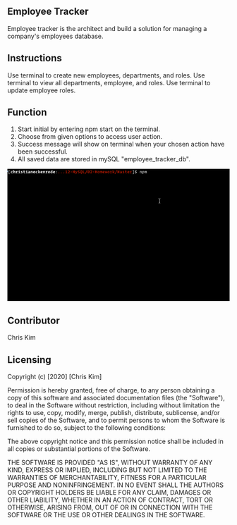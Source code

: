 ## Employee Tracker
Employee tracker is the architect and build a solution for managing a company's employees database.

## Instructions
Use terminal to create new employees, departments, and roles. 
Use terminal to view all departments, employee, and roles. 
Use terminal to update employee roles. 

## Function
1) Start initial by entering npm start on the terminal.
2) Choose from given options to access user action. 
3) Success message will show on terminal when your chosen action have been successful.
4) All saved data are stored in mySQL "employee_tracker_db".

![](employee-tracker.gif)

## Contributor
Chris Kim

## Licensing
Copyright (c) [2020] [Chris Kim]

Permission is hereby granted, free of charge, to any person obtaining a copy of this software and associated documentation files (the "Software"), to deal in the Software without restriction, including without limitation the rights to use, copy, modify, merge, publish, distribute, sublicense, and/or sell copies of the Software, and to permit persons to whom the Software is furnished to do so, subject to the following conditions:

The above copyright notice and this permission notice shall be included in all copies or substantial portions of the Software.

THE SOFTWARE IS PROVIDED "AS IS", WITHOUT WARRANTY OF ANY KIND, EXPRESS OR IMPLIED, INCLUDING BUT NOT LIMITED TO THE WARRANTIES OF MERCHANTABILITY, FITNESS FOR A PARTICULAR PURPOSE AND NONINFRINGEMENT. IN NO EVENT SHALL THE AUTHORS OR COPYRIGHT HOLDERS BE LIABLE FOR ANY CLAIM, DAMAGES OR OTHER LIABILITY, WHETHER IN AN ACTION OF CONTRACT, TORT OR OTHERWISE, ARISING FROM, OUT OF OR IN CONNECTION WITH THE SOFTWARE OR THE USE OR OTHER DEALINGS IN THE SOFTWARE.